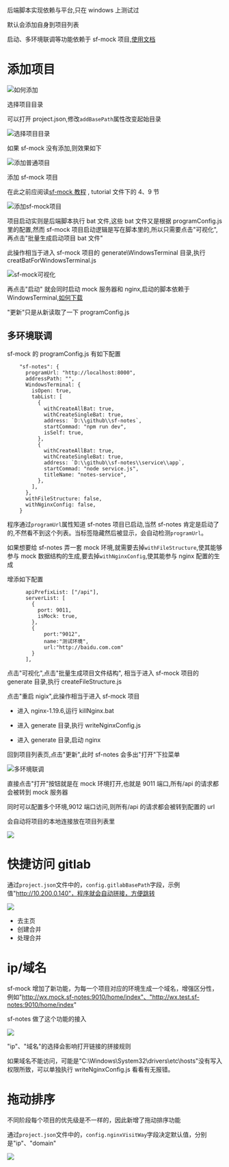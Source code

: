 后端脚本实现依赖与平台,只在 windows 上测试过

默认会添加自身到项目列表

启动、多环境联调等功能依赖于 sf-mock 项目,[使用文档](https://github.com/xiaodun/sf-mock)

# 添加项目

![如何添加](./images/addProgram.png)

选择项目目录

可以打开 project.json,修改`addBasePath`属性改变起始目录

![选择项目目录](./images/chooseProgramFolder.png)

如果 sf-mock 没有添加,则效果如下

![添加普通项目](./images/programList.png)

添加 sf-mock 项目

在此之前应阅读[sf-mock 教程](https://github.com/xiaodun/sf-mock/blob/main/README.md) , tutorial 文件下的 4、9 节

![添加sf-mock项目](./images/addSfMock.png)

项目启动实则是后端脚本执行 bat 文件,这些 bat 文件又是根据 programConfig.js 里的配置,然而 sf-mock 项目启动逻辑是写在脚本里的,所以只需要点击"可视化",再点击"批量生成启动项目 bat 文件"

此操作相当于进入 sf-mock 项目的 generate\WindowsTerminal 目录,执行 creatBatForWindowsTerminal.js

![sf-mock可视化](./images/sfMockVisual.png)

再点击"启动" 就会同时启动 mock 服务器和 nginx,启动的脚本依赖于 WindowsTerminal,[如何下载](https://juejin.cn/post/6980363931390836749)

"更新"只是从新读取了一下 programConfig.js

## 多环境联调

sf-mock 的 programConfig.js 有如下配置

```
    "sf-notes": {
      programUrl: "http://localhost:8000",
      addressPath: "",
      WindowsTerminal: {
        isOpen: true,
        tabList: [
          {
            withCreateAllBat: true,
            withCreateSingleBat: true,
            address: `D:\\github\\sf-notes`,
            startCommad: "npm run dev",
            isSelf: true,
          },
          {
            withCreateAllBat: true,
            withCreateSingleBat: true,
            address: `D:\\github\\sf-notes\\service\\app`,
            startCommad: "node service.js",
            titleName: "notes-service",
          },
        ],
      },
      withFileStructure: false,
      withNginxConfig: false,
    }
```

程序通过`programUrl`属性知道 sf-notes 项目已启动,当然 sf-notes 肯定是启动了的,不然看不到这个列表。当标签隐藏然后被显示，会自动检测`programUrl`。

如果想要给 sf-notes 弄一套 mock 环境,就需要去掉`withFileStructure`,使其能够参与 mock 数据结构的生成,要去掉`withNginxConfig`,使其能参与 nginx 配置的生成

增添如下配置

```
      apiPrefixList: ["/api"],
      serverList: [
        {
          port: 9011,
          isMock: true,
        },
        {
            port:"9012",
            name:"测试环境",
            url:"http://baidu.com.com"
        }
      ],
```

点击"可视化",点击"批量生成项目文件结构", 相当于进入 sf-mock 项目的 generate 目录,执行 createFileStructure.js

点击"重启 nigix",此操作相当于进入 sf-mock 项目

- 进入 nginx-1.19.6,运行 killNginx.bat

- 进入 generate 目录,执行 writeNginxConfig.js

- 进入 generate 目录,启动 nginx

回到项目列表页,点击"更新",此时 sf-notes 会多出"打开"下拉菜单

![多环境联调](./images/openMoreEnv.png)

直接点击"打开"按钮就是在 mock 环境打开,也就是 9011 端口,所有/api 的请求都会被转到 mock 服务器

同时可以配置多个环境,9012 端口访问,则所有/api 的请求都会被转到配置的 url

会自动将项目的本地连接放在项目列表里

![](https://raw.githubusercontent.com/xiaodun/sf-imagebed/main/images20221213095111.png)

# 快捷访问 gitlab

通过`project.json`文件中的，`config.gitlabBasePath`字段，示例值"http://10.200.0.140"，程序就会自动拼接，方便跳转

![](https://raw.githubusercontent.com/xiaodun/sf-imagebed/main/images20221213095547.png)

- 去主页
- 创建合并
- 处理合并

# ip/域名

sf-mock 增加了新功能，为每一个项目对应的环境生成一个域名，增强区分性，例如"http://wx.mock.sf-notes:9010/home/index"、"http://wx.test.sf-notes:9010/home/index"

sf-notes 做了这个功能的接入

![](https://raw.githubusercontent.com/xiaodun/sf-imagebed/main/images20221213100328.png)

"ip"、"域名"的选择会影响打开链接的拼接规则

如果域名不能访问，可能是"C:\\Windows\\System32\\drivers\\etc\\hosts"没有写入权限所致，可以单独执行 writeNginxConfig.js 看看有无报错。

# 拖动排序

不同阶段每个项目的优先级是不一样的，因此新增了拖动排序功能

通过`project.json`文件中的，`config.nginxVisitWay`字段决定默认值，分别是"ip"、"domain"

![](https://raw.githubusercontent.com/xiaodun/sf-imagebed/main/images20221213100748.png)
